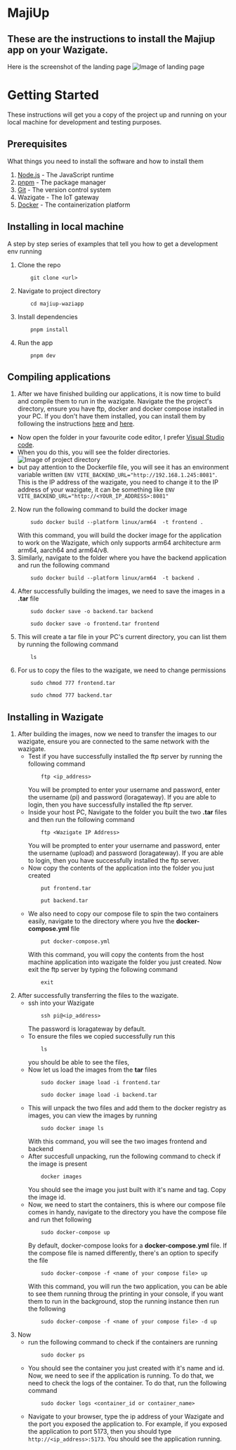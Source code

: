 # MajiUp
## These are the instructions to install the Majiup app on your Wazigate. 
Here is the screenshot of the landing page
![Image of landing page](./images/landingpage.png)

# Getting Started
These instructions will get you a copy of the project up and running on your local machine for development and testing purposes.

## Prerequisites
What things you need to install the software and how to install them
1. [Node.js](https://nodejs.org/en/download/) - The JavaScript runtime
2. [pnpm](https://pnpm.js.org/en/installation) - The package manager
3. [Git](https://git-scm.com/downloads) - The version control system
4. Wazigate - The IoT gateway
5. [Docker](https://docs.docker.com/get-docker/) - The containerization platform
## Installing in local machine
A step by step series of examples that tell you how to get a development env running
1. Clone the repo
    ``` 
        git clone <url>
    ```
2. Navigate to project directory
    ``` 
        cd majiup-waziapp
    ```
3. Install dependencies
    ```
        pnpm install
    ```
4. Run the app
    ```
        pnpm dev
    ```
## Compiling applications
1. After we have finished building our applications, it is now time to build and compile them to run in the wazigate.
Navigate the the project's directory, ensure you have ftp, docker and docker compose installed in your PC. If you don't have them installed, you can install them by following the instructions [here](https://docs.docker.com/get-docker/) and [here](https://docs.docker.com/compose/install/).
 - Now open the folder in your favourite code editor, I prefer [Visual Studio code](https://code.visualstudio.com).
 - When you do this, you will see the folder directories.
 ![Image of project directory](./images/project-folder.png)
 - but pay attention to the Dockerfile file, you will see it has an environment variable written ``ENV VITE_BACKEND_URL="http://192.168.1.245:8081"``. This is the IP address of the wazigate, you need to change it to the IP address of your wazigate, it can be something like ``ENV VITE_BACKEND_URL="http://<YOUR_IP_ADDRESS>:8081"``

2. Now run the following command to build the docker image
    ```
        sudo docker build --platform linux/arm64  -t frontend .
    ```
    With this command, you will build the docker image for the application to work on the Wazigate, which only supports arm64 architecture arm arm64, aarch64 and arm64/v8.
3. Similarly, navigate to the folder where you have the backend application and run the following command
    ```
        sudo docker build --platform linux/arm64  -t backend .
    ```
4. After successfully building the images, we need to save the images in a **.tar** file
    ```
        sudo docker save -o backend.tar backend
    ```
    ```
        sudo docker save -o frontend.tar frontend
    ```
5. This will create a tar file in your PC's current directory, you can list them by running the following command
    ```
        ls
    ```
6. For us to copy the files to the wazigate, we need to change permissions
    ```
        sudo chmod 777 frontend.tar
    ```
    ```
        sudo chmod 777 backend.tar
    ```
## Installing in Wazigate
1. After building the images, now we need to transfer the images to our wazigate, ensure you are connected to the same network with the wazigate.
    - Test if you have successfully installed the ftp server by running the following command
        ```
            ftp <ip_address>
        ```
        You will be prompted to enter your username and password, enter the username (pi) and password (loragateway). If you are able to login, then you have successfully installed the ftp server.
    - Inside your host PC, Navigate to the folder you built the two **.tar** files and then run the following command
        ```
            ftp <Wazigate IP Address>
        ```
        You will be prompted to enter your username and password, enter the username (upload) and password (loragateway). If you are able to login, then you have successfully installed the ftp server.
    - Now copy the contents of the application into the folder you just created
        ```
            put frontend.tar
        ```
        ```
            put backend.tar
        ```
    - We also need to copy our compose file to spin the two containers easily, navigate to the directory where you hve the **docker-compose.yml** file
        ```
            put docker-compose.yml
        ```
        With this command, you will copy the contents from the  host machine application into wazigate the folder you just created. Now exit the ftp server by typing the following command
        ```
            exit
        ```
2. After successfully transferring the files to the wazigate.
    - ssh into your Wazigate
        ```
            ssh pi@<ip_address>
        ```
        The password is loragateway by default.
    - To ensure the files we copied successfully run this
        ```
            ls
        ```
        you should be able to see the files, 
    - Now let us load the images from the **tar** files
        ```
            sudo docker image load -i frontend.tar
        ```
        ```
            sudo docker image load -i backend.tar
        ```
    - This will unpack the two files and add them to the docker registry as images, you can view the images by running
        ```
            sudo docker image ls
        ```
        With this command, you will see the two images frontend and backend
    - After succesfull unpacking, run the following command to check if the image is present
        ```
            docker images
        ```
        You should see the image you just built with it's name and tag. Copy the image id.
    - Now, we need to start the containers, this is where our compose file comes in handy, navigate to the directory you have the compose file and run thet following
        ```
            sudo docker-compose up
        ```
        By default, docker-compose looks for a **docker-compose.yml** file. If the compose file is named differently, there's an option to specify the file
        ```
            sudo docker-compose -f <name of your compose file> up
        ```
        With this command, you will run the two application, you can be able to see them running throug the printing in your console, if you want them to run in the background, stop the running instance then run the following
        ```
            sudo docker-compose -f <name of your compose file> -d up
        ```
3. Now 
    - run the following command to check if the containers are running
        ```
            sudo docker ps
        ```
    - You should see the container you just created with it's name and id.
      Now, we need to see if the application is running. To do that, we need to check the logs of the container. To do that, run the following command
        ```
            sudo docker logs <container_id or container_name>
        ```
    - Navigate to your browser, type the ip address of your Wazigate and the port you exposed the application to. For example, if you exposed the application to port 5173, then you should type ``http://<ip_address>:5173``. You should see the application running.


